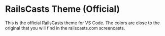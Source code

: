 # RailsCasts Theme (Official)

This is the official RailsCasts theme for VS Code. The colors are close to the original that you will find in the railscasts.com screencasts.
